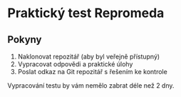 # Praktický test Repromeda

## Pokyny
1. Naklonovat repozitář (aby byl veřejně přístupný)
2. Vypracovat odpovědi a praktické úlohy
3. Poslat odkaz na Git repozitář s řešením ke kontrole

Vypracování testu by vám nemělo zabrat déle než 2 dny.
